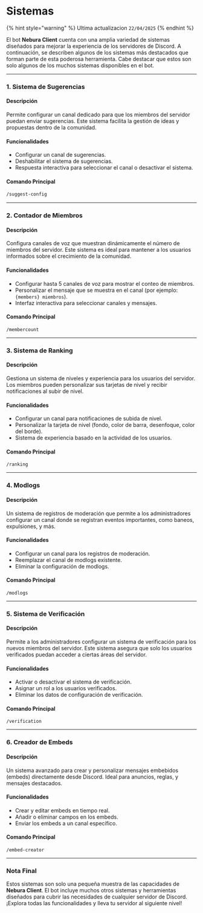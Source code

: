 # Sistemas

{% hint style="warning" %}
Ultima actualizacion `22/04/2025`
{% endhint %}

El bot **Nebura Client** cuenta con una amplia variedad de sistemas diseñados para mejorar la experiencia de los servidores de Discord. A continuación, se describen algunos de los sistemas más destacados que forman parte de esta poderosa herramienta. Cabe destacar que estos son solo algunos de los muchos sistemas disponibles en el bot.

***

### 1. **Sistema de Sugerencias**&#x20;

#### Descripción

Permite configurar un canal dedicado para que los miembros del servidor puedan enviar sugerencias. Este sistema facilita la gestión de ideas y propuestas dentro de la comunidad.

#### Funcionalidades

* Configurar un canal de sugerencias.
* Deshabilitar el sistema de sugerencias.
* Respuesta interactiva para seleccionar el canal o desactivar el sistema.

#### Comando Principal

```bash
/suggest-config
```

***

### 2. **Contador de Miembros**

#### Descripción

Configura canales de voz que muestran dinámicamente el número de miembros del servidor. Este sistema es ideal para mantener a los usuarios informados sobre el crecimiento de la comunidad.

#### Funcionalidades

* Configurar hasta 5 canales de voz para mostrar el conteo de miembros.
* Personalizar el mensaje que se muestra en el canal (por ejemplo: `{members} miembros`).
* Interfaz interactiva para seleccionar canales y mensajes.

#### Comando Principal

```
/membercount
```

***

### 3. **Sistema de Ranking**&#x20;

#### Descripción

Gestiona un sistema de niveles y experiencia para los usuarios del servidor. Los miembros pueden personalizar sus tarjetas de nivel y recibir notificaciones al subir de nivel.

#### Funcionalidades

* Configurar un canal para notificaciones de subida de nivel.
* Personalizar la tarjeta de nivel (fondo, color de barra, desenfoque, color del borde).
* Sistema de experiencia basado en la actividad de los usuarios.

#### Comando Principal

```
/ranking
```

***

### 4. **Modlogs**

#### Descripción

Un sistema de registros de moderación que permite a los administradores configurar un canal donde se registran eventos importantes, como baneos, expulsiones, y más.

#### Funcionalidades

* Configurar un canal para los registros de moderación.
* Reemplazar el canal de modlogs existente.
* Eliminar la configuración de modlogs.

#### Comando Principal

```
/modlogs
```

***

### 5. **Sistema de Verificación**

#### Descripción

Permite a los administradores configurar un sistema de verificación para los nuevos miembros del servidor. Este sistema asegura que solo los usuarios verificados puedan acceder a ciertas áreas del servidor.

#### Funcionalidades

* Activar o desactivar el sistema de verificación.
* Asignar un rol a los usuarios verificados.
* Eliminar los datos de configuración de verificación.

#### Comando Principal

```
/verification
```

***

### 6. **Creador de Embeds**&#x20;

#### Descripción

Un sistema avanzado para crear y personalizar mensajes embebidos (embeds) directamente desde Discord. Ideal para anuncios, reglas, y mensajes destacados.

#### Funcionalidades

* Crear y editar embeds en tiempo real.
* Añadir o eliminar campos en los embeds.
* Enviar los embeds a un canal específico.

#### Comando Principal

```
/embed-creator
```

***

### Nota Final

Estos sistemas son solo una pequeña muestra de las capacidades de **Nebura Client**. El bot incluye muchos otros sistemas y herramientas diseñados para cubrir las necesidades de cualquier servidor de Discord. ¡Explora todas las funcionalidades y lleva tu servidor al siguiente nivel!&#x20;
